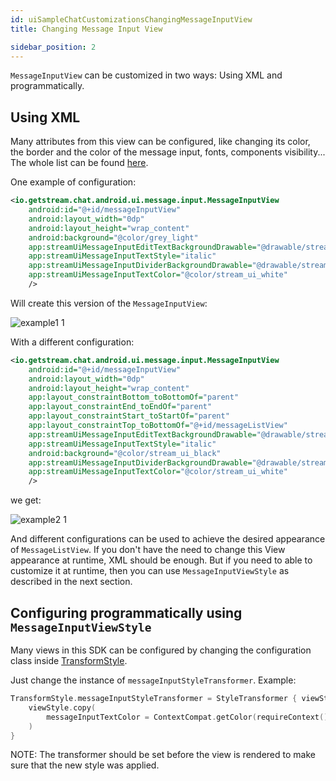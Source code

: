 ```yaml
---
id: uiSampleChatCustomizationsChangingMessageInputView
title: Changing Message Input View

sidebar_position: 2
---
```

`MessageInputView` can be customized in two ways: Using XML and programmatically.

## Using XML
Many attributes from this view can be configured, like changing its color, the border and the color of the message input, fonts, components visibility... The whole list can be found [here](https://github.com/GetStream/stream-chat-android/blob/main/stream-chat-android-ui-components/src/main/res/values/attrs_message_input_view.xml).

One example of configuration:

```xml
<io.getstream.chat.android.ui.message.input.MessageInputView
    android:id="@+id/messageInputView"
    android:layout_width="0dp"
    android:layout_height="wrap_content"
    android:background="@color/grey_light"
    app:streamUiMessageInputEditTextBackgroundDrawable="@drawable/stream_ui_shape_edit_text_squared"
    app:streamUiMessageInputTextStyle="italic"
    app:streamUiMessageInputDividerBackgroundDrawable="@drawable/stream_ui_divider_green"
    app:streamUiMessageInputTextColor="@color/stream_ui_white"
    />
```

Will create this version of the `MessageInputView`:

![example1 1](/img/message_input_view_example1.jpeg)

With a different configuration:
```xml
<io.getstream.chat.android.ui.message.input.MessageInputView
    android:id="@+id/messageInputView"
    android:layout_width="0dp"
    android:layout_height="wrap_content"
    app:layout_constraintBottom_toBottomOf="parent"
    app:layout_constraintEnd_toEndOf="parent"
    app:layout_constraintStart_toStartOf="parent"
    app:layout_constraintTop_toBottomOf="@+id/messageListView"
    app:streamUiMessageInputEditTextBackgroundDrawable="@drawable/stream_ui_shape_edit_text_rounded"
    app:streamUiMessageInputTextStyle="italic"
    android:background="@color/stream_ui_black"
    app:streamUiMessageInputDividerBackgroundDrawable="@drawable/stream_ui_divider_green"
    app:streamUiMessageInputTextColor="@color/stream_ui_white"
    />
```

we get:

![example2 1](/img/message_input_view_example2.jpeg)

And different configurations can be used to achieve the desired appearance of `MessageListView`. If you don't have the need to change this View appearance at runtime, XML should be enough. But if you need to able to customize it at runtime, then you can use `MessageInputViewStyle` as described in the next section.

## Configuring programmatically using `MessageInputViewStyle`
Many views in this SDK can be configured by changing the configuration class inside [TransformStyle](https://github.com/GetStream/stream-chat-android/blob/develop/stream-chat-android-ui-components/src/main/kotlin/io/getstream/chat/android/ui/TransformStyle.kt).

Just change the instance of `messageInputStyleTransformer`. Example:

```kotlin
TransformStyle.messageInputStyleTransformer = StyleTransformer { viewStyle ->
    viewStyle.copy(
        messageInputTextColor = ContextCompat.getColor(requireContext(), R.color.stream_ui_white)
    )
}
```
NOTE: The transformer should be set before the view is rendered to make sure that the new style was applied.
